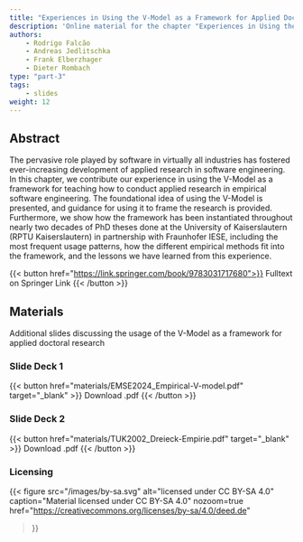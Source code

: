 ```yaml
---
title: "Experiences in Using the V-Model as a Framework for Applied Doctoral Research"
description: 'Online material for the chapter "Experiences in Using the V-Model as a Framework for Applied Doctoral Research"'
authors:
    - Rodrigo Falcão
    - Andreas Jedlitschka
    - Frank Elberzhager
    - Dieter Rombach
type: "part-3"
tags:
    - slides
weight: 12
---
```


## Abstract

The pervasive role played by software in virtually all industries has fostered ever-increasing development of applied research in software engineering. In this chapter, we contribute our experience in using the V-Model as a framework for teaching how to conduct applied research in empirical software engineering. The foundational idea of using the V-Model is presented, and guidance for using it to frame the research is provided. Furthermore, we show how the framework has been instantiated throughout nearly two decades of PhD theses done at the University of Kaiserslautern (RPTU Kaiserslautern) in partnership with Fraunhofer IESE, including the most frequent usage patterns, how the different empirical methods fit into the framework, and the lessons we have learned from this experience.

{{< button href="https://link.springer.com/book/9783031717680">}}
Fulltext on Springer Link
{{< /button >}}

## Materials

Additional slides discussing the usage of the V-Model as a framework for applied doctoral research

### Slide Deck 1

{{< button href="materials/EMSE2024_Empirical-V-model.pdf" target="_blank" >}}
Download .pdf
{{< /button >}}

### Slide Deck 2

{{< button href="materials/TUK2002_Dreieck-Empirie.pdf" target="_blank" >}}
Download .pdf
{{< /button >}}

### Licensing

{{< figure
    src="/images/by-sa.svg"
    alt="licensed under CC BY-SA 4.0"
    caption="Material licensed under CC BY-SA 4.0"
    nozoom=true
    href="https://creativecommons.org/licenses/by-sa/4.0/deed.de"
>}}
